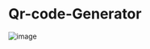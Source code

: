 # Qr-code-Generator
![image](https://github.com/user-attachments/assets/b208f075-5a92-42b0-82d4-f7544325299d)
